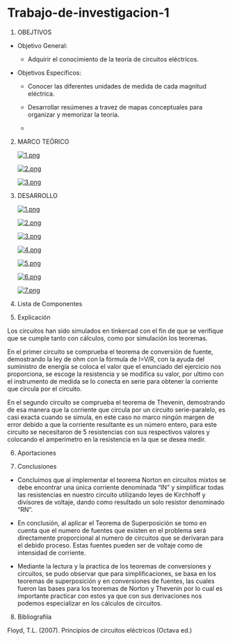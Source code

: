 # Trabajo-de-investigacion-1

1. OBEJTIVOS

  * Objetivo General:
    
    - Adquirir el conocimiento de la teoría de circuitos eléctricos.
    
  * Objetivos Específicos:

    - Conocer las diferentes unidades de medida de cada magnitud eléctrica.

    - Desarrollar resúmenes a travez de mapas conceptuales para organizar y memorizar la teoría.
    
    - 
    
2. MARCO TEÓRICO

  
   [![1.png](https://i.postimg.cc/NGSv3JMW/1.png)](https://postimg.cc/LhtWfVjT)
   
   
   [![2.png](https://i.postimg.cc/zXhY8CH3/2.png)](https://postimg.cc/fJMrv0Kh)
   
   
   [![3.png](https://i.postimg.cc/NjwqMKRD/3.png)](https://postimg.cc/2VTX98cL)
   

3. DESARROLLO


   [![1.png](https://i.postimg.cc/VNtmZkdT/1.png)](https://postimg.cc/8FT2jDdB)
    
    [![2.png](https://i.postimg.cc/8cxVb8TD/2.png)](https://postimg.cc/QKgPXyBn)
    
    [![3.png](https://i.postimg.cc/y6RBVdj8/3.png)](https://postimg.cc/ThTB0TBz)
    
    [![4.png](https://i.postimg.cc/fW87RzR1/4.png)](https://postimg.cc/NLr2NwTx)
    
    [![5.png](https://i.postimg.cc/Z5mvZXhC/5.png)](https://postimg.cc/ZCf5x7nS)
    
    [![6.png](https://i.postimg.cc/wvNFZSp0/6.png)](https://postimg.cc/JD1bBYtk)
    
    [![7.png](https://i.postimg.cc/Vvc48Ds1/7.png)](https://postimg.cc/JDPj33Bd)
   
4. Lista de Componentes


5. Explicación

Los circuitos han sido simulados en tinkercad con el fin de que se verifique que se cumple tanto con cálculos, como por simulación los teoremas.

En el primer circuito se comprueba el teorema de conversión de fuente, demostrando la ley de ohm con la fórmula de I=V/R, con la ayuda del suministro de energía se coloca el valor que el enunciado del ejercicio nos proporciona, se escoge la resistencia y se modifica su valor, por ultimo con el instrumento de medida se lo conecta en serie para obtener la corriente que circula por el circuito.

En el segundo circuito se comprueba el teorema de Thevenin, demostrando de esa manera que la corriente que circula por un circuito serie-paralelo, es casi exacta cuando se simula, en este caso no marco ningún margen de error debido a que la corriente resultante es un número entero, para este circuito se necesitaron de 5 resistencias con sus respectivos valores y colocando el amperímetro en la resistencia en la que se desea medir.

6. Aportaciones

  
 7. Conclusiones
 
 - Concluimos que al implementar el teorema Norton en circuitos mixtos se debe encontrar una única corriente denominada “IN” y simplificar todas las resistencias en nuestro circuito utilizando leyes de Kirchhoff y divisores de voltaje, dando como resultado un solo resistor denominado “RN”.

 - En conclusión, al aplicar el Teorema de Superposición se tomo en cuenta que el numero de fuentes que existen en el problema será directamente proporcional al numero de circuitos que se derivaran para el debido proceso. Estas fuentes pueden ser de voltaje como de intensidad de corriente.
 
 - Mediante la lectura y la practica de los teoremas de conversiones y circuitos, se pudo observar que para simplificaciones, se basa en los teoremas de superposición y en conversiones de fuentes, las cuales fueron las bases para los teoremas de Norton y Thevenin por lo cual es importante practicar con estos ya que con sus derivaciones nos podemos especializar en los cálculos de circuitos.

 
 8. Bibliografiía
 
 Floyd, T.L. (2007). Principios de circuitos eléctricos (Octava ed.)

